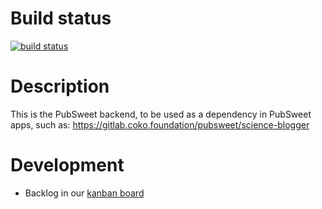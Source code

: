 # Build status

[![build status](https://gitlab.coko.foundation/ci/projects/31/status.png?ref=master)](https://gitlab.coko.foundation/ci/projects/31?ref=master)

# Description

This is the PubSweet backend, to be used as a dependency in PubSweet apps, such as: https://gitlab.coko.foundation/pubsweet/science-blogger

# Development
- Backlog in our [kanban board](http://wekan.coko.foundation/b/fawY3QiLDhmY4Z9pf/pubsweet-core)
